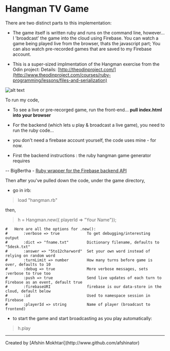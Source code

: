 Hangman TV Game
============

There are two distinct parts to this implementation:

* The game itself is written ruby and runs on the command line, however...
I 'broadcast' the game into the cloud using Firebase.
You can watch a game being played live from the browser, thats the javascript part;
You can also watch pre-recorded games that are saved to my Firebase account.


* This is a super-sized implmentation of the Hangman exercise from the Odin project:
Details:  [http://theodinproject.com/](http://www.theodinproject.com/courses/ruby-programming/lessons/files-and-serialization)

![alt text][logo]


To run my code,

 - To see a live or pre-recorged game, run the front-end... **pull index.html into your browser**

 - For the backend (which lets u play & broadcast a live game), you need to run the ruby code...

 - you don't need a firebase account yourself, the code uses mine - for now.
 - First the backend instructions : the ruby hangman game generator requires

 --  BigBertha - [Ruby wrapper for the Firebase backend API](http://derailed.github.io/bigbertha/)

Then after you've pulled down the code, under the game directory, 
- go in irb:

>load "hangman.rb"

then, 
>h = Hangman.new({ playerId => "Your Name"});

	#	Here are all the options for .new(): 
	#		:verbose => true 			To get debugging/interesting output
	#  		:dict => "fname.txt"		Dictionary filename, defaults to "5desk.txt"
	# 		:answer => "5to12charword"  Set your own word instead of relying on random word
	#  		:turnLimit => number		How many turns before game is over, defaults to 10
	#  		:debug => true				More verbose messages, sets :verbose to true too
	#  		:push => true				Send live updates of each turn to Firebase as an event, default true
	#  		:firebaseURI 				firebase is our data-store in the cloud, default below
	# 		:id                         Used to namespace session in Firebase
	#  		:playerId => string 		Name of player (broadcast to frontend)


- to start the game and start broadcasting as you play automatically:
>h.play

<hr>
Created by [Afshin Mokhtari](http://www.github.com/afshinator)

[logo]:http://afshinator.tumblr.com/image/67187782110 "Hangman snapshot"